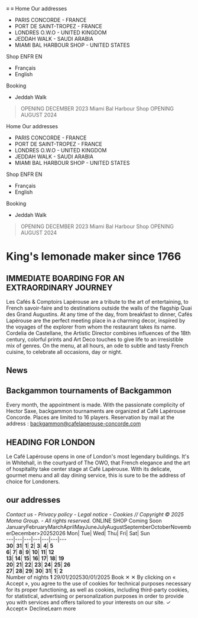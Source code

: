 ≡
≡
Home 
Our addresses 
  * PARIS CONCORDE - FRANCE 
  * PORT DE SAINT-TROPEZ - FRANCE 
  * LONDRES O.W.O - UNITED KINGDOM 
  * JEDDAH WALK - SAUDI ARABIA 
  * MIAMI BAL HARBOUR SHOP - UNITED STATES 


Shop 
ENFR
EN 
  * Français 
  * English 


Booking 
  * Jeddah Walk
> OPENING DECEMBER 2023
Miami Bal Harbour Shop
> OPENING AUGUST 2024


Home 
Our addresses 
  * PARIS CONCORDE - FRANCE 
  * PORT DE SAINT-TROPEZ - FRANCE 
  * LONDRES O.W.O - UNITED KINGDOM 
  * JEDDAH WALK - SAUDI ARABIA 
  * MIAMI BAL HARBOUR SHOP - UNITED STATES 


Shop 
ENFR
EN 
  * Français 
  * English 


Booking 
  * Jeddah Walk
> OPENING DECEMBER 2023
Miami Bal Harbour Shop
> OPENING AUGUST 2024


# King's lemonade maker since 1766
## IMMEDIATE BOARDING FOR AN EXTRAORDINARY JOURNEY
Les Cafés & Comptoirs Lapérouse are a tribute to the art of entertaining, to French savoir-faire and to destinations outside the walls of the flagship Quai des Grand Augustins.
At any time of the day, from breakfast to dinner, Cafés Lapérouse are the perfect meeting place in a charming decor, inspired by the voyages of the explorer from whom the restaurant takes its name. Cordelia de Castellane, the Artistic Director combines influences of the 18th century, colorful prints and Art Deco touches to give life to an irresistible mix of genres.
On the menu, at all hours, an ode to subtle and tasty French cuisine, to celebrate all occasions, day or night.
## News
## Backgammon tournaments of Backgammon
Every month, the appointment is made. With the passionate complicity of Hector Saxe, backgammon tournaments are organized at Café Lapérouse Concorde. Places are limited to 16 players.
Reservation by mail at the address : backgammon@cafelaperouse-concorde.com
## HEADING FOR LONDON
Le Café Lapérouse opens in one of London's most legendary buildings. It's in Whitehall, in the courtyard of The OWO, that French elegance and the art of hospitality take center stage at Café Lapérouse. With its delicate, gourmet menu and all day dining service, this is sure to be the address of choice for Londoners.
## our addresses
_Contact us - Privacy policy - Legal notice - Cookies // Copyright © 2025 Moma Group. - All rights reserved._
ONLINE SHOP
Coming Soon
JanuaryFebruaryMarchAprilMayJuneJulyAugustSeptemberOctoberNovemberDecember>20252026
Mon| Tue| Wed| Thu| Fri| Sat| Sun  
---|---|---|---|---|---|---  
**30**| **31**| **1**| **2**| **3**| **4**| **5**  
**6**| **7**| **8**| **9**| **10**| **11**| **12**  
**13**| **14**| **15**| **16**| **17**| **18**| **19**  
**20**| **21**| **22**| **23**| **24**| **25**| **26**  
**27**| **28**| **29**| **30**| **31**| **1**| **2**  
Number of nights **1**
29/01/202530/01/2025
Book
✕
✕
By clicking on « Accept », you agree to the use of cookies for technical purposes necessary for its proper functioning, as well as cookies, including third-party cookies, for statistical, advertising or personalization purposes in order to provide you with services and offers tailored to your interests on our site.
✓ Accept✗ DeclineLearn more

